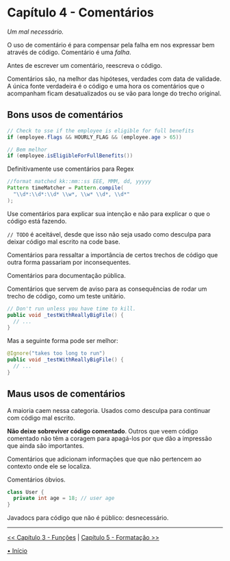 # Capítulo 4 - Comentários
_Um mal necessário._

O uso de comentário é para compensar pela falha em nos expressar bem através de 
código. Comentário é uma *_falha_*.

Antes de escrever um comentário, reescreva o código.

Comentários são, na melhor das hipóteses, verdades com data de validade. A única
fonte verdadeira é o código e uma hora os comentários que o acompanham ficam 
desatualizados ou se vão para longe do trecho original.

## Bons usos de comentários

```java
// Check to sse if the employee is eligible for full benefits
if (employee.flags && HOURLY_FLAG && (employee.age > 65))

// Bem melhor
if (employee.isEligibleForFullBenefits())
```

Definitivamente use comentários para Regex

```java
//format matched kk::mm::ss EEE, MMM, dd, yyyyy
Pattern timeMatcher = Pattern.compile(
  "\\d*:\\d*:\\d* \\w*, \\w* \\d*, \\d*"
);
```

Use comentários para explicar sua intenção e não para explicar o que o código
está fazendo.

`// TODO` é aceitável, desde que isso não seja usado como desculpa para deixar 
código mal escrito na code base.

Comentários para ressaltar a importância de certos trechos de código que 
outra forma passariam por inconsequentes.

Comentários para documentação pública.

Comentários que servem de aviso para as consequências de rodar um trecho de 
código, como um teste unitário.

```java
// Don't run unless you have time to kill.
public void _testWithReallyBigFile() {
  // ...
}
```

Mas a seguinte forma pode ser melhor: 

```java
@Ignore("takes too long to run")
public void _testWithReallyBigFile() {
  // ...
}
```

## Maus usos de comentários
A maioria caem nessa categoria. Usados como desculpa para continuar com código 
mal escrito.

**Não deixe sobreviver código comentado**. Outros que veem código comentado não
têm a coragem para apagá-los por que dão a impressão que ainda são importantes.

Comentários que adicionam informações que que não pertencem ao contexto onde ele
se localiza.

Comentários óbvios.


```java
class User {
  private int age = 18; // user age
}
```

Javadocs para código que não é público: desnecessário.

---
[<< Capítulo 3 - Funções](./../chap03_Functions/README.md) |
[Capítulo 5 - Formatação >>](./../chap05_Formatting/README.md)

[• Início](../../README.md)

